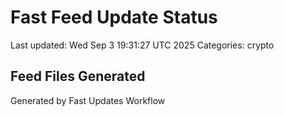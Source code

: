 # Fast Feed Update Status
Last updated: Wed Sep  3 19:31:27 UTC 2025
Categories: crypto

## Feed Files Generated

Generated by Fast Updates Workflow
